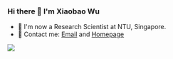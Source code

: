 ### Hi there 👋 I'm Xiaobao Wu

- 🔭 I'm now a Research Scientist at NTU, Singapore.
- 👯 Contact me: <a href='xiaobao002@e.ntu.edu.sg'>Email</a> and <a href="https://bobxwu.github.io">Homepage</a>

<a href="https://bobxwu.github.io/">
  <img align="left" src="https://github-readme-stats.vercel.app/api?username=bobxwu&count_private=true&show_icons=true&hide_rank=true"" />
</a>  
